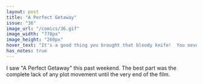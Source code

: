 ```yaml
---
layout: post
title: "A Perfect Getaway"
issue: "36"
image_url: "/comics/36.gif"
image_width: "778px"
image_height: "260px"
hover_text: "It's a good thing you brought that bloody knife!  You never know when I might strike again!"
has_notes: true
---
```

I saw "A Perfect Getaway" this past weekend. The best part was the complete lack of any plot movement until the very end of the film.
